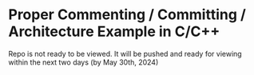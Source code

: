 # Proper Commenting / Committing / Architecture Example in C/C++

Repo is not ready to be viewed. It will be pushed and ready for viewing within the next two days (by May 30th, 2024)

